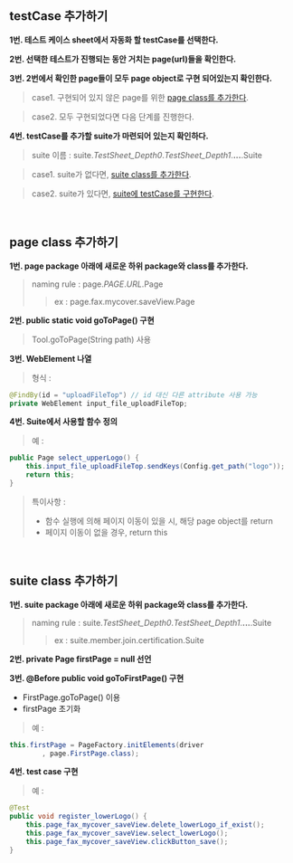 ## testCase 추가하기

**1번. 테스트 케이스 sheet에서 자동화 할 testCase를 선택한다.**

**2번. 선택한 테스트가 진행되는 동안 거치는 page(url)들을 확인한다.**

**3번. 2번에서 확인한 page들이 모두 page object로 구현 되어있는지 확인한다.**

> case1. 구현되어 있지 않은 page를 위한 [page class를 추가한다](#page-class-추가하기).

> case2. 모두 구현되었다면 다음 단계를 진행한다.

**4번. testCase를 추가할 suite가 마련되어 있는지 확인하다.**

> suite 이름 : suite.*TestSheet_Depth0*.*TestSheet_Depth1*.**...**.Suite

> case1. suite가 없다면, [suite class를 추가한다](#suite-class-추가하기).

> case2. suite가 있다면, [suite에 testCase를 구현한다](#suite-class-추가하기).

<br>

## page class 추가하기

**1번. page package 아래에 새로운 하위 package와 class를 추가한다.**
> naming rule : page.*PAGE*.*URL*.Page
>> ex : page.fax.mycover.saveView.Page

**2번. public static void goToPage() 구현**
> Tool.goToPage(String path) 사용

**3번. WebElement 나열**
> 형식 : 

```java
@FindBy(id = "uploadFileTop") // id 대신 다른 attribute 사용 가능
private WebElement input_file_uploadFileTop;
```
	
**4번. Suite에서 사용할 함수 정의**
> 예 :

```java
public Page select_upperLogo() {
	this.input_file_uploadFileTop.sendKeys(Config.get_path("logo"));
	return this;
}
```
	
> 특이사항 :
> + 함수 실행에 의해 페이지 이동이 있을 시, 해당 page object를 return
> + 페이지 이동이 없을 경우, return this

<br>

## suite class 추가하기

**1번. suite package 아래에 새로운 하위 package와 class를 추가한다.**
> naming rule : suite.*TestSheet_Depth0*.*TestSheet_Depth1*.**...**.Suite
>> ex : suite.member.join.certification.Suite

**2번. private Page firstPage = null 선언**

**3번. @Before public void goToFirstPage() 구현**
+ FirstPage.goToPage() 이용
+ firstPage 초기화

> 예 :

```java
this.firstPage = PageFactory.initElements(driver
		, page.FirstPage.class);
```

**4번. test case 구현**
> 예 :

```java
@Test
public void register_lowerLogo() {
	this.page_fax_mycover_saveView.delete_lowerLogo_if_exist();
	this.page_fax_mycover_saveView.select_lowerLogo();
	this.page_fax_mycover_saveView.clickButton_save();
}
```